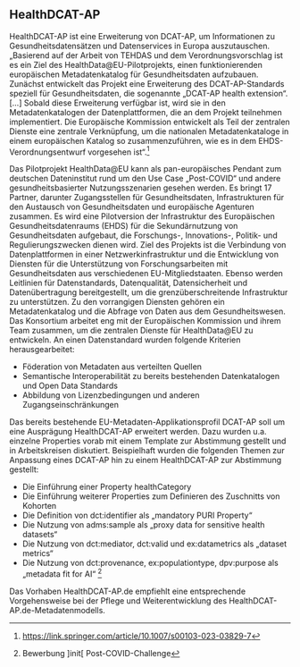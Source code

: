 ## HealthDCAT-AP
HealthDCAT-AP ist eine Erweiterung von DCAT-AP, um Informationen zu Gesundheitsdatensätzen und Datenservices in Europa auszutauschen.
„Basierend auf der Arbeit von TEHDAS und dem Verordnungsvorschlag ist es ein Ziel des HealthData@EU-Pilotprojekts, einen funktionierenden europäischen Metadatenkatalog für Gesundheitsdaten aufzubauen. Zunächst entwickelt das Projekt eine Erweiterung des DCAT-AP-Standards speziell für Gesundheitsdaten, die sogenannte „DCAT-AP health extension“. […] Sobald diese Erweiterung verfügbar ist, wird sie in den Metadatenkatalogen der Datenplattformen, die an dem Projekt teilnehmen implementiert. Die Europäische Kommission entwickelt als Teil der zentralen Dienste eine zentrale Verknüpfung, um die nationalen Metadatenkataloge in einem europäischen Katalog so zusammenzuführen, wie es in dem EHDS-Verordnungsentwurf vorgesehen ist“.[^41]

Das Pilotprojekt HealthData@EU kann als pan-europäisches Pendant zum deutschen Dateninstitut rund um den Use Case „Post-COVID“ und andere gesundheitsbasierter Nutzungsszenarien gesehen werden. Es bringt 17 Partner, darunter Zugangsstellen für Gesundheitsdaten, Infrastrukturen für den Austausch von Gesundheitsdaten und europäische Agenturen zusammen. Es wird eine Pilotversion der Infrastruktur des Europäischen Gesundheitsdatenraums (EHDS) für die Sekundärnutzung von Gesundheitsdaten aufgebaut, die Forschungs-, Innovations-, Politik- und Regulierungszwecken dienen wird. Ziel des Projekts ist die Verbindung von Datenplattformen in einer Netzwerkinfrastruktur und die Entwicklung von Diensten für die Unterstützung von Forschungsarbeiten mit Gesundheitsdaten aus verschiedenen EU-Mitgliedstaaten. Ebenso werden Leitlinien für Datenstandards, Datenqualität, Datensicherheit und Datenübertragung bereitgestellt, um die grenzüberschreitende Infrastruktur zu unterstützen. Zu den vorrangigen Diensten gehören ein Metadatenkatalog und die Abfrage von Daten aus dem Gesundheitswesen. Das Konsortium arbeitet eng mit der Europäischen Kommission und ihrem Team zusammen, um die zentralen Dienste für HealthData@EU zu entwickeln.
An einen Datenstandard wurden folgende Kriterien herausgearbeitet:
* Föderation von Metadaten aus verteilten Quellen
* Semantische Interoperabilität zu bereits bestehenden Datenkatalogen und Open Data Standards
* Abbildung von Lizenzbedingungen und anderen Zugangseinschränkungen

Das bereits bestehende EU-Metadaten-Applikationsprofil DCAT-AP soll um eine Ausprägung HealthDCAT-AP erweitert werden. Dazu wurden u.a. einzelne Properties vorab mit einem Template zur Abstimmung gestellt und in Arbeitskreisen diskutiert.
Beispielhaft wurden die folgenden Themen zur Anpassung eines DCAT-AP hin zu einem HealthDCAT-AP zur Abstimmung gestellt:
* Die Einführung einer Property healthCategory
* Die Einführung weiterer Properties zum Definieren des Zuschnitts von Kohorten
* Die Definition von dct:identifier als „mandatory PURI Property“
* Die Nutzung von adms:sample als „proxy data for sensitive health datasets“
* Die Nutzung von dct:mediator, dct:valid und ex:datametrics als „dataset metrics“
* Die Nutzung von dct:provenance, ex:populationtype, dpv:purpose als „metadata fit for AI“ [^42]

Das Vorhaben HealthDCAT-AP.de empfiehlt eine entsprechende Vorgehensweise bei der Pflege und Weiterentwicklung des HealthDCAT-AP.de-Metadatenmodells.

[^41]:https://link.springer.com/article/10.1007/s00103-023-03829-7
[^42]:Bewerbung ]init[ Post-COVID-Challenge
